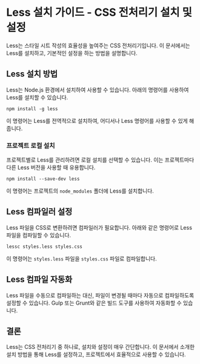 # Less 설치 가이드 - CSS 전처리기 설치 및 설정

Less는 스타일 시트 작성의 효율성을 높여주는 CSS 전처리기입니다. 이 문서에서는 Less를 설치하고, 기본적인 설정을 하는 방법을 설명합니다.

## Less 설치 방법

Less는 Node.js 환경에서 설치하여 사용할 수 있습니다. 아래의 명령어를 사용하여 Less를 설치할 수 있습니다.

```
npm install -g less
```

이 명령어는 Less를 전역적으로 설치하여, 어디서나 Less 명령어를 사용할 수 있게 해줍니다.

### 프로젝트 로컬 설치

프로젝트별로 Less를 관리하려면 로컬 설치를 선택할 수 있습니다. 이는 프로젝트마다 다른 Less 버전을 사용할 때 유용합니다.

```
npm install --save-dev less
```

이 명령어는 프로젝트의 `node_modules` 폴더에 Less를 설치합니다.

## Less 컴파일러 설정

Less 파일을 CSS로 변환하려면 컴파일러가 필요합니다. 아래와 같은 명령어로 Less 파일을 컴파일할 수 있습니다.

```
lessc styles.less styles.css
```

이 명령어는 `styles.less` 파일을 `styles.css` 파일로 컴파일합니다.

## Less 컴파일 자동화

Less 파일을 수동으로 컴파일하는 대신, 파일이 변경될 때마다 자동으로 컴파일하도록 설정할 수 있습니다. Gulp 또는 Grunt와 같은 빌드 도구를 사용하여 자동화할 수 있습니다.

## 결론

Less는 CSS 전처리기 중 하나로, 설치와 설정이 매우 간단합니다. 이 문서에서 소개한 설치 방법을 통해 Less를 설정하고, 프로젝트에서 효율적으로 사용할 수 있습니다.
